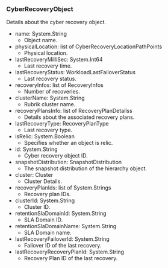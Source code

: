 ### CyberRecoveryObject
Details about the cyber recovery object.

- name: System.String
  - Object name.
- physicalLocation: list of CyberRecoveryLocationPathPoints
  - Physical location.
- lastRecoveryMilliSec: System.Int64
  - Last recovery time.
- lastRecoveryStatus: WorkloadLastFailoverStatus
  - Last recovery status.
- recoveryInfos: list of RecoveryInfos
  - Number of recoveries.
- clusterName: System.String
  - Rubrik cluster name.
- recoveryPlansInfo: list of RecoveryPlanDetailss
  - Details about the associated recovery plans.
- lastRecoveryType: RecoveryPlanType
  - Last recovery type.
- isRelic: System.Boolean
  - Specifies whether an object is relic.
- id: System.String
  - Cyber recovery object ID.
- snapshotDistribution: SnapshotDistribution
  - The snapshot distribution of the hierarchy object.
- cluster: Cluster
  - Cluster Details.
- recoveryPlanIds: list of System.Strings
  - Recovery plan IDs.
- clusterId: System.String
  - Cluster ID.
- retentionSlaDomainId: System.String
  - SLA Domain ID.
- retentionSlaDomainName: System.String
  - SLA Domain name.
- lastRecoveryFailoverId: System.String
  - Failover ID of the last recovery.
- lastRecoveryRecoveryPlanId: System.String
  - Recovery Plan ID of the last recovery.

